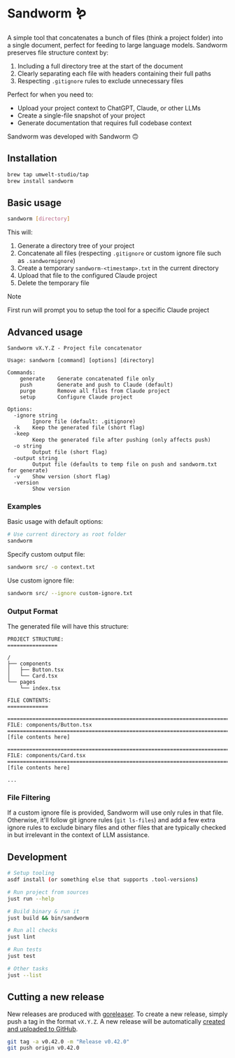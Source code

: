 # Sandworm 🪱

A simple tool that concatenates a bunch of files (think a project folder)
into a single document, perfect for feeding to large language models.
Sandworm preserves file structure context by:

1. Including a full directory tree at the start of the document
2. Clearly separating each file with headers containing their full paths
3. Respecting `.gitignore` rules to exclude unnecessary files

Perfect for when you need to:

- Upload your project context to ChatGPT, Claude, or other LLMs
- Create a single-file snapshot of your project
- Generate documentation that requires full codebase context

Sandworm was developed with Sandworm 🙃

## Installation

```bash
brew tap umwelt-studio/tap
brew install sandworm
```

## Basic usage

```bash
sandworm [directory]
```

This will:

1. Generate a directory tree of your project
2. Concatenate all files (respecting `.gitignore` or custom ignore file such as `.sandwormignore`)
3. Create a temporary `sandworm-<timestamp>.txt` in the current directory
4. Upload that file to the configured Claude project
5. Delete the temporary file

> [!NOTE]
> First run will prompt you to setup the tool for a specific Claude project

## Advanced usage

```
Sandworm vX.Y.Z - Project file concatenator

Usage: sandworm [command] [options] [directory]

Commands:
    generate    Generate concatenated file only
    push        Generate and push to Claude (default)
    purge       Remove all files from Claude project
    setup       Configure Claude project

Options:
  -ignore string
        Ignore file (default: .gitignore)
  -k    Keep the generated file (short flag)
  -keep
        Keep the generated file after pushing (only affects push)
  -o string
        Output file (short flag)
  -output string
        Output file (defaults to temp file on push and sandworm.txt for generate)
  -v    Show version (short flag)
  -version
        Show version
```

### Examples

Basic usage with default options:

```bash
# Use current directory as root folder
sandworm
```

Specify custom output file:

```bash
sandworm src/ -o context.txt
```

Use custom ignore file:

```bash
sandworm src/ --ignore custom-ignore.txt
```

### Output Format

The generated file will have this structure:

```
PROJECT STRUCTURE:
================

/
├── components
│   ├── Button.tsx
│   └── Card.tsx
└── pages
    └── index.tsx

FILE CONTENTS:
=============

================================================================================
FILE: components/Button.tsx
================================================================================
[file contents here]

================================================================================
FILE: components/Card.tsx
================================================================================
[file contents here]

...
```

### File Filtering

If a custom ignore file is provided, Sandworm will use only rules in that file.
Otherwise, it'll follow git ignore rules (`git ls-files`) and add a few extra
ignore rules to exclude binary files and other files that are typically checked
in but irrelevant in the context of LLM assistance.

## Development

```bash
# Setup tooling
asdf install (or something else that supports .tool-versions)

# Run project from sources
just run --help

# Build binary & run it
just build && bin/sandworm

# Run all checks
just lint

# Run tests
just test

# Other tasks
just --list
```

## Cutting a new release

New releases are produced with [goreleaser](.goreleaser.yml).
To create a new release, simply push a tag in the format `vX.Y.Z`.
A new release will be automatically
[created and uploaded to GitHub](./.github/workflows/release.yml).

```bash
git tag -a v0.42.0 -m "Release v0.42.0"
git push origin v0.42.0
```
